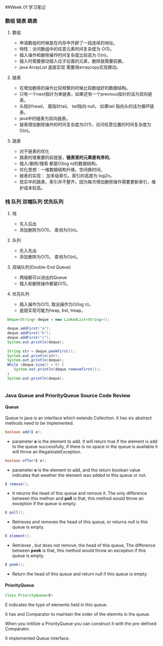 ##Week 01 学习笔记

### 数组 链表 跳表
1. 数组

	* 申请数组的时候是在内存中开辟了一段连续的地址。
	* 特性：访问数组中的任意元素时间复杂度为 O(1)。
	* 插入操作和删除操作时间复杂度比较高为 O(n)。
	* 插入时需要挪动插入位子后面的元素，删除就需要前挪。
	* java ArrayList 底层实现 需要用arraycopy实现挪动。
2. 链表
	* 在增加删除的操作比较频繁的时候比较数组好的数据结构。
	* 只有一个next指针为单链表，如果还有一个previous指针的话为双向链表。
	* 头指针head， 尾指针tail。 tail指向 null， 如果tail 指向头的话为循环链表。
	* java中的链表为双向链表。
	* 链表增加删除操作的时间复杂度为O(1)，访问任意位置的时间复杂度为O(n)。

3. 跳表
	* 对于链表的优化
	* 跳表的很重要的前提是，**链表里的元素是有序的**。
	* 插入/删除/搜索 都是O(log n)的数据结构。
	* 优化思想：一维数据结构升维，空间换时间。
	* 链表的实现： 加多级索引。索引的高度为 log2n。
	* 现实中的跳表，索引并不整齐，因为每次增加删除操作需要更新索引，维护成本较高。

### 栈 队列 双端队列 优先队列
1. 栈
	* 先入后出
	* 添加删除为O(1)。 查询为O(n)。

2. 队列
	* 先入先出
	* 添加删除为O(1)。 查询为O(n)。

3. 双端队列(Double-End Queue)
	* 两端都可以进出的Queue
	* 插入和删除操作都是O(1)。

4. 优先队列
	* 插入操作为O(1), 取出操作为O(log n)。
	* 底层实现可能为heap, bst, treap。

	
``` java
 Deque<String> deque = new LinkedList<String>();
 
 deque.addFirst("a");
 deque.addFirst("b");
 deque.addFirst("c");
 System.out.println(deque);
 
 String str = deque.peekFirst();
 System.out.println(str);
 System.out.println(deque);
 While (deque.size() > 0) {
 	System.out.println(deque.removeFirst());
 }
 System.out.println(deque);
 
```

### Java Queue and PriorityQueue Source Code Review

#### Queue

Queue in java is an interface which extends Collection. It has six abstract methods need to be implemented.


```java 
boolean add(E e);
```

*  parameter **e** is the element to add. It will return true if the element is add to the queue successfully, if there is no space in the queue is available it will throw an IllegalstateException.


```java 
boolean offer(E e);
```

*   parameter **e** is the element to add, and the return boolean value indicates that weather the element was added to this queue or not. 

```java 
E remove();
```

*  It returns the head of this queue and remove it. The only difference between this methon and **poll** is that, this method would throw an exception if the queue is empty.


```java 
E poll();
```

* Retrieves and removes the head of this queue, or returns null is this queue is empty.

```java 
E element();
```

* Retrieves , but does not remove, the head of this queue, The difference between **peek** is that, this method would throw an exception if this queue is empty.

```java 
E peek();
```

* Return the head of this queue and return null if this queue is empty.

#### PriorityQueue


```java 
Class PriorityQueue<E>
```

E indicates the type of elements held in this queue.

It has and Comparator to maintain the order of the elemnts in the queue.

When you initilize a PriorityQueue you can construct it with the pre-defined Comparator. 

It implemented Queue interface.

